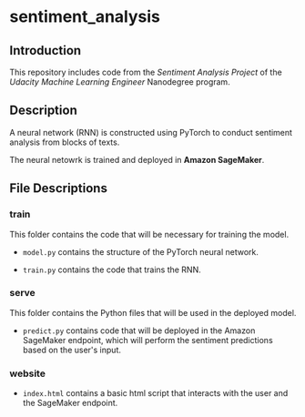 # sentiment_analysis

## Introduction
This repository includes code from the *Sentiment Analysis Project* of the *Udacity Machine Learning Engineer* Nanodegree program.

## Description
A neural network (RNN) is constructed using PyTorch to conduct sentiment analysis from blocks of texts.

The neural netowrk is trained and deployed in **Amazon SageMaker**.

## File Descriptions
### train
This folder contains the code that will be necessary for training the model. 

  * `model.py` contains the structure of the PyTorch neural network. 

  * `train.py` contains the code that trains the RNN.

### serve
This folder contains the Python files that will be used in the deployed model. 

  * `predict.py` contains code that will be deployed in the Amazon SageMaker endpoint, which will perform the sentiment predictions based on the user's input.

### website

  * `index.html` contains a basic html script that interacts with the user and the SageMaker endpoint.
